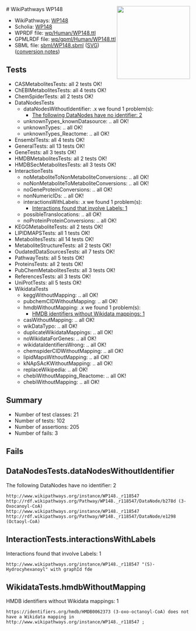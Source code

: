 <img style="float: right; width: 200px" src="../logo.png" />
# WikiPathways WP148

* WikiPathways: [WP148](https://identifiers.org/wikipathways:WP148)
* Scholia: [WP148](https://scholia.toolforge.org/wikipathways/WP148)
* WPRDF file: [wp/Human/WP148.ttl](../wp/Human/WP148.ttl)
* GPMLRDF file: [wp/gpml/Human/WP148.ttl](../wp/gpml/Human/WP148.ttl)
* SBML file: [sbml/WP148.sbml](../sbml/WP148.sbml) ([SVG](../sbml/WP148.svg)) ([conversion notes](../sbml/WP148.txt))

## Tests
* CASMetabolitesTests: all 2 tests OK!
* ChEBIMetabolitesTests: all 4 tests OK!
* ChemSpiderTests: all 2 tests OK!
* DataNodesTests
    * dataNodesWithoutIdentifier: .x we found 1 problem(s):
        * [The following DataNodes have no identifier: 2](#d2d32fa1)
    * unknownTypes_knownDatasource: .. all OK!
    * unknownTypes: .. all OK!
    * unknownTypes_Reactome: .. all OK!
* EnsemblTests: all 4 tests OK!
* GeneralTests: all 13 tests OK!
* GeneTests: all 3 tests OK!
* HMDBMetabolitesTests: all 2 tests OK!
* HMDBSecMetabolitesTests: all 3 tests OK!
* InteractionTests
    * noMetaboliteToNonMetaboliteConversions: .. all OK!
    * noNonMetaboliteToMetaboliteConversions: .. all OK!
    * noGeneProteinConversions: .. all OK!
    * nonNumericIDs: .. all OK!
    * interactionsWithLabels: .x we found 1 problem(s):
        * [Interactions found that involve Labels: 1](#630d2678)
    * possibleTranslocations: .. all OK!
    * noProteinProteinConversions: .. all OK!
* KEGGMetaboliteTests: all 2 tests OK!
* LIPIDMAPSTests: all 1 tests OK!
* MetabolitesTests: all 14 tests OK!
* MetaboliteStructureTests: all 2 tests OK!
* OudatedDataSourcesTests: all 7 tests OK!
* PathwayTests: all 5 tests OK!
* ProteinsTests: all 2 tests OK!
* PubChemMetabolitesTests: all 3 tests OK!
* ReferencesTests: all 3 tests OK!
* UniProtTests: all 5 tests OK!
* WikidataTests
    * keggWithoutMapping: .. all OK!
    * pubchemCIDWithoutMapping: .. all OK!
    * hmdbWithoutMapping: .x we found 1 problem(s):
        * [HMDB identifiers without Wikidata mappings: 1](#8860e69b)
    * casWithoutMapping: .. all OK!
    * wikDataTypo: .. all OK!
    * duplicateWikidataMappings: .. all OK!
    * noWikidataForGenes: .. all OK!
    * wikidataIdentifiersWrong: .. all OK!
    * chemspiderCIDWithoutMapping: .. all OK!
    * lipidMapsWithoutMapping: .. all OK!
    * kNApSAcKWithoutMapping: .. all OK!
    * replaceWikipedia: .. all OK!
    * chebiWithoutMapping_Reactome: .. all OK!
    * chebiWithoutMapping: .. all OK!


## Summary

* Number of test classes: 21
* Number of tests: 102
* Number of assertions: 205
* Number of fails: 3

## Fails

<a name="d2d32fa1" />

## DataNodesTests.dataNodesWithoutIdentifier

The following DataNodes have no identifier: 2
```
http://www.wikipathways.org/instance/WP148._r118547 http://rdf.wikipathways.org/Pathway/WP148._r118547/DataNode/b278d (3-Oxocanoyl-CoA)
http://www.wikipathways.org/instance/WP148._r118547 http://rdf.wikipathways.org/Pathway/WP148._r118547/DataNode/e1298 (Octaoyl-CoA)
```

<a name="630d2678" />

## InteractionTests.interactionsWithLabels

Interactions found that involve Labels: 1
```
http://www.wikipathways.org/instance/WP148._r118547 "(S)-Hydrocyhexanoyl" with graphId fde
```

<a name="8860e69b" />

## WikidataTests.hmdbWithoutMapping

HMDB identifiers without Wikidata mappings: 1
```
https://identifiers.org/hmdb/HMDB0062373 (3-oxo-octanoyl-CoA) does not have a Wikidata mapping in http://www.wikipathways.org/instance/WP148._r118547 ; 
```


